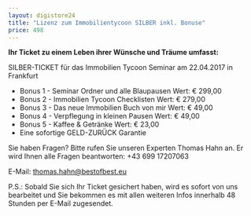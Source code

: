 ```yaml
---
layout: digistore24
title: "Lizenz zum Immobilientycoon SILBER inkl. Bonuse"
price: 498
---
```

<p><strong>Ihr Ticket zu einem Leben ihrer W&#xFC;nsche und Tr&#xE4;ume umfasst:</strong></p>
<p>SILBER-TICKET&#xA0;f&#xFC;r das Immobilien Tycoon Seminar am 22.04.2017 in Frankfurt</p>
<ul><li>Bonus 1 -&#xA0;Seminar Ordner und alle Blaupausen Wert: &#x20AC; 299,00</li>
<li>Bonus 2 -&#xA0;Immobilien Tycoon Checklisten Wert: &#x20AC; 279,00</li>
<li>Bonus 3 -&#xA0;Das neue Immobilien Buch von mir Wert: &#x20AC; 49,00</li>
<li>Bonus 4 -&#xA0;Verpflegung in kleinen Pausen Wert: &#x20AC; 49,00</li>
<li>Bonus 5 -&#xA0;Kaffee &amp; Getr&#xE4;nke Wert: &#x20AC; 23,00</li>
<li>Eine sofortige GELD-ZUR&#xDC;CK Garantie</li>
</ul><p>Sie haben Fragen? Bitte rufen Sie unseren Experten Thomas Hahn an. Er wird Ihnen alle Fragen beantworten: +43 699 17207063&#xA0;</p>
<p>E-Mail: <a href="mailto:thomas.hahn@bestofbest.eu">thomas.hahn@bestofbest.eu</a></p>
<p>P.S.: Sobald Sie sich Ihr Ticket gesichert haben, wird es sofort von uns bearbeitet und Sie bekommen es mit allen weiteren Infos innerhalb 48 Stunden per E-Mail zugesendet.</p>